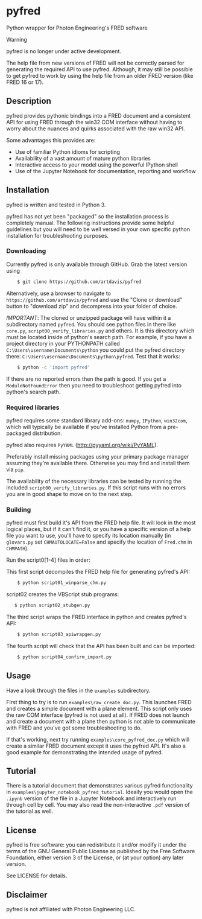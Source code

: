 # pyfred
Python wrapper for Photon Engineering's FRED software

> [!WARNING]
> pyfred is no longer under active development.
>
> The help file from new versions of FRED will not be correctly
> parsed for generating the required API to use pyfred.
> Although, it may still be possible to get pyfred to work by using
> the help file from an older FRED version (like FRED 16 or 17).

## Description
pyfred provides pythonic bindings into a FRED document and a consistent API
for using FRED through the win32 COM interface without having to worry about
the nuances and quirks associated with the raw win32 API.

Some advantages this provides are:

- Use of familiar Python idioms for scripting
- Availability of a vast amount of mature python libraries
- Interactive access to your model using the powerful IPython shell
- Use of the Jupyter Notebook for documentation, reporting and workflow

## Installation
pyfred is written and tested in Python 3.

pyfred has not yet been "packaged" so the installation process is
completely manual. The following instructions provide some helpful
guidelines but you will  need to be well versed in your own specific
python installation for troubleshooting purposes.

### Downloading
Currently pyfred is only available through GitHub. Grab the latest
version using
```bash
    $ git clone https://github.com/artdavis/pyfred
```
Alternatively, use a browser to navigate to
`https://github.com/artdavis/pyfred` and use the "Clone or download"
button to "download zip" and decompress into your folder of choice.

*IMPORTANT*: The cloned or unzipped package will have within it a
subdirectory named `pyfred`. You should see python files in there like
`core.py`, `script00_verify_libraries.py` and others. It is this
directory which must be located inside of python's search path.
For example, if you have a project directory in your PYTHONPATH called
`C:\Users\username\Documents\python` you could put the pyfred directory
there: `C:\Users\username\Documents\python\pyfred`. Test that it works:
```bash
    $ python -c 'import pyfred'
```
If there are no reported errors then the path is good. If you get
a `ModuleNotFoundError` then you need to troubleshoot getting pyfred
into python's search path.


### Required libraries
pyfred requires some standard library add-ons:
`numpy`, `IPython`, `win32com`, which will
typically be available if you've installed Python from a pre-packaged
distribution.

pyfred also requires `PyYAML` (http://pyyaml.org/wiki/PyYAML).

Preferably install missing packages using your primary package manager
assuming they're available there. Otherwise you may find and install
them via `pip`.

The availability of the necessary libraries can be tested by running
the included `script00_verify_libraries.py`. If this script runs with
no errors you are in good shape to move on to the next step.

### Building
pyfred must first build it's API from the FRED help file. It will look
in the most logical places, but if it can't find it, or you have a specific
version of a help file you want to use, you'll have to specify its location
manually (in `glovars.py` set `CHMAUTOLOCATE=False` and specify the location
of `Fred.chm` in `CHMPATH`).

Run the script0[1-4] files in order:

This first script decompiles the FRED help file for generating pyfred's API:
```bash
    $ python script01_winparse_chm.py
```

script02 creates the VBScript stub programs:
```bash
   $ python script02_stubgen.py
```

The third script wraps the FRED interface in python and creates pyfred's API:
```bash
    $ python script03_apiwrapgen.py
```

The fourth script will check that the API has been built and can be imported:
```bash
    $ python script04_confirm_import.py
```

## Usage
Have a look through the files in the `examples` subdirectory.

First thing to try is to run `examples\raw_create_doc.py`. This launches
FRED and creates a simple document with a plane element. This script only
uses the raw COM interface (pyfred is not used at all). If FRED does not launch
and create a document with a plane then python is not able to communicate
with FRED and you've got some troubleshooting to do.

If that's working, next try running `examples\core_pyfred_doc.py` which will
create a similar FRED document except it uses the pyfred API. It's also a good
example for demonstrating the intended usage of pyfred.

## Tutorial

There is a tutorial document that demonstrates various pyfred functionality in
`examples\jupyter_notebook_pyfred_tutorial`. Ideally you would open the
`.ipynb` version of the file in a Jupyter Notebook and interactively run
through cell by cell.  You may also read the non-interactive `.pdf` version of
the tutorial as well.

## License
pyfred is free software: you can redistribute it and/or modify it under the
terms of the GNU General Public License as published by the Free Software
Foundation, either version 3 of the License, or (at your option) any later
version.

See LICENSE for details.

## Disclaimer
pyfred is not affiliated with Photon Engineering LLC.
